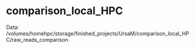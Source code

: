 
# comparison_local_HPC

Data: /volumes/homehpc/storage/finished_projects/UrsaM/comparison_local_HPC/raw_reads_comparison


